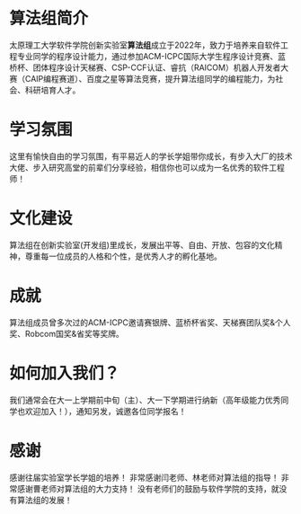 # 算法组简介
太原理工大学软件学院创新实验室**算法组**成立于2022年，致力于培养来自软件工程专业同学的程序设计能力，通过参加ACM-ICPC国际大学生程序设计竞赛、蓝桥杯、团体程序设计天梯赛、CSP-CCF认证、睿抗（RAICOM）机器人开发者大赛（CAIP编程赛道）、百度之星等算法竞赛，提升算法组同学的编程能力，为社会、科研培育人才。
# 学习氛围
这里有愉快自由的学习氛围，有平易近人的学长学姐带你成长，有步入大厂的技术大佬、步入研究高堂的前辈们分享经验，相信你也可以成为一名优秀的软件工程师！ 
# 文化建设
算法组在创新实验室(开发组)里成长，发展出平等、自由、开放、包容的文化精神，尊重每一位成员的人格和个性，是优秀人才的孵化基地。
# 成就
算法组成员曾多次过的ACM-ICPC邀请赛银牌、蓝桥杯省奖、天梯赛团队奖&个人奖、Robcom国奖&省奖等奖牌。
# 如何加入我们？
我们通常会在大一上学期前中旬（主）、大一下学期进行纳新（高年级能力优秀同学也欢迎加入！），通知另发，诚邀各位同学报名！
# 感谢
感谢往届实验室学长学姐的培养！
非常感谢闫老师、林老师对算法组的指导！
非常感谢曹老师对算法组的大力支持！
没有老师们的鼓励与软件学院的支持，就没有算法组的发展！
